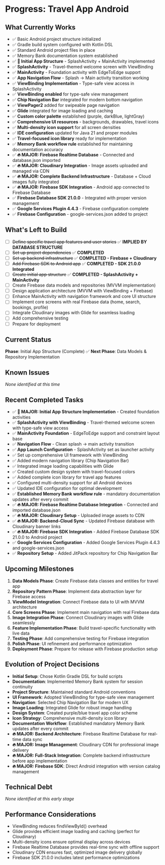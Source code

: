 # Progress: Travel App Android

## What Currently Works
- ✅ Basic Android project structure initialized
- ✅ Gradle build system configured with Kotlin DSL
- ✅ Standard Android project files in place
- ✅ Memory Bank documentation system established
- ✅ **🚀 Initial App Structure** - SplashActivity + MainActivity implemented
- ✅ **SplashActivity** - Travel-themed welcome screen with ViewBinding
- ✅ **MainActivity** - Foundation activity with EdgeToEdge support
- ✅ **App Navigation Flow** - Splash → Main activity transition working
- ✅ **ViewBinding Implementation** - Type-safe view access in SplashActivity
- ✅ **ViewBinding enabled** for type-safe view management
- ✅ **Chip Navigation Bar** integrated for modern bottom navigation
- ✅ **ViewPager2** added for swipeable page navigation
- ✅ **Glide** integrated for image loading and caching
- ✅ **Custom color palette** established (purple, darkBlue, lightGray)
- ✅ **Comprehensive UI resources** - backgrounds, drawables, travel icons
- ✅ **Multi-density icon support** for all screen densities
- ✅ **IDE configuration** updated for Java 21 and proper modules
- ✅ **Travel-focused icon library** ready for implementation
- ✅ **Memory Bank workflow rule** established for maintaining documentation accuracy
- ✅ **🔥 MAJOR: Firebase Realtime Database** - Connected and database.json imported
- ✅ **🔥 MAJOR: Cloudinary Integration** - Image assets uploaded and managed via CDN
- ✅ **🔥 MAJOR: Complete Backend Infrastructure** - Database + Cloud images fully integrated
- ✅ **🔥 MAJOR: Firebase SDK Integration** - Android app connected to Firebase Database
- ✅ **Firebase Database SDK 21.0.0** - Integrated with proper version management
- ✅ **Google Services Plugin 4.4.3** - Firebase configuration complete
- ✅ **Firebase Configuration** - google-services.json added to project

## What's Left to Build
- [ ] ~~Define specific travel app features and user stories~~ ✅ **IMPLIED BY DATABASE STRUCTURE**
- [ ] ~~Set up project dependencies~~ ✅ **COMPLETED**
- [ ] ~~Set up backend infrastructure~~ ✅ **COMPLETED - Firebase + Cloudinary**
- [ ] ~~Add Firebase SDK to Android app~~ ✅ **COMPLETED - SDK 21.0.0 Integrated**
- [ ] ~~Create initial app structure~~ ✅ **COMPLETED - SplashActivity + MainActivity**
- [ ] Create Firebase data models and repositories (MVVM implementation)
- [ ] Design application architecture (MVVM with ViewBinding + Firebase)
- [ ] Enhance MainActivity with navigation framework and core UI structure
- [ ] Implement core screens with real Firebase data (home, search, bookings, profile)
- [ ] Integrate Cloudinary images with Glide for seamless loading
- [ ] Add comprehensive testing
- [ ] Prepare for deployment

## Current Status
**Phase**: Initial App Structure (Complete) ✅
**Next Phase**: Data Models & Repository Implementation

## Known Issues
*None identified at this time*

## Recent Completed Tasks
- ✅ **🚀 MAJOR: Initial App Structure Implementation** - Created foundation activities
- ✅ **SplashActivity with ViewBinding** - Travel-themed welcome screen with type-safe view access
- ✅ **MainActivity Foundation** - EdgeToEdge support and constraint layout base
- ✅ **Navigation Flow** - Clean splash → main activity transition
- ✅ **App Launch Configuration** - SplashActivity set as launcher activity
- ✅ Set up comprehensive UI framework with ViewBinding
- ✅ Added modern navigation library (Chip Navigation Bar)
- ✅ Integrated image loading capabilities with Glide
- ✅ Created custom design system with travel-focused colors
- ✅ Added complete icon library for travel app features
- ✅ Configured multi-density support for all Android devices
- ✅ Updated IDE configuration for optimal development
- ✅ **Established Memory Bank workflow rule** - mandatory documentation updates after every commit
- ✅ **🔥 MAJOR: Firebase Realtime Database Integration** - Connected and imported database.json
- ✅ **🔥 MAJOR: Cloudinary Setup** - Uploaded image assets to CDN
- ✅ **🔥 MAJOR: Backend-Cloud Sync** - Updated Firebase database with Cloudinary banner links
- ✅ **🔥 MAJOR: Firebase SDK Integration** - Added Firebase Database SDK 21.0.0 to Android project
- ✅ **Google Services Configuration** - Added Google Services Plugin 4.4.3 and google-services.json
- ✅ **Repository Setup** - Added JitPack repository for Chip Navigation Bar

## Upcoming Milestones
1. **Data Models Phase**: Create Firebase data classes and entities for travel app
2. **Repository Pattern Phase**: Implement data abstraction layer for Firebase access
3. **ViewModel Integration**: Connect Firebase data to UI with MVVM architecture
4. **Core Screens Phase**: Implement main navigation with real Firebase data
5. **Image Integration Phase**: Connect Cloudinary images with Glide seamlessly
6. **Feature Implementation Phase**: Build travel-specific functionality with live data
7. **Testing Phase**: Add comprehensive testing for Firebase integration
8. **Polish Phase**: UI refinement and performance optimization
9. **Deployment Phase**: Prepare for release with Firebase production setup

## Evolution of Project Decisions
- **Initial Setup**: Chose Kotlin Gradle DSL for build scripts
- **Documentation**: Implemented Memory Bank system for session continuity
- **Project Structure**: Maintained standard Android conventions
- **UI Framework**: Adopted ViewBinding for type-safe view management
- **Navigation**: Selected Chip Navigation Bar for modern UX
- **Image Loading**: Integrated Glide for robust image handling
- **Design System**: Created purple/blue travel app color scheme
- **Icon Strategy**: Comprehensive multi-density icon library
- **Documentation Workflow**: Established mandatory Memory Bank updates after every commit
- **🔥 MAJOR: Backend Architecture**: Firebase Realtime Database for real-time data sync
- **🔥 MAJOR: Image Management**: Cloudinary CDN for professional image delivery
- **🔥 MAJOR: Full-Stack Integration**: Complete backend infrastructure before app implementation
- **🔥 MAJOR: Firebase SDK**: Direct Android integration with version catalog management

## Technical Debt
*None identified at this early stage*

## Performance Considerations
- ViewBinding reduces findViewById() overhead
- Glide provides efficient image loading and caching (perfect for Cloudinary)
- Multi-density icons ensure optimal display across devices
- Firebase Realtime Database provides real-time sync with offline support
- Cloudinary CDN ensures fast, optimized image delivery globally
- Firebase SDK 21.0.0 includes latest performance optimizations 